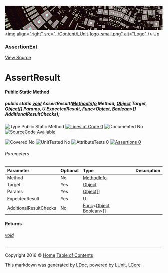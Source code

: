 ![](../Content/LUnit-banner-small.png "")
[&lt;img align=&quot;right&quot; src=&quot;../Content/LUnit-logo-small.png&quot; alt=&quot;Logo&quot; /&gt;](../../README.md)
[Up](AssertionExt.md)

### AssertionExt
[View Source](../Extensions/AssertionExt.cs)

# AssertResult

#### Public Static Method

##### public static <a href="https://msdn.microsoft.com/en-us/library/system.void.aspx" alt="">void</a> AssertResult(<a href="https://msdn.microsoft.com/en-us/library/system.reflection.methodinfo.aspx" alt="">MethodInfo</a> Method, <a href="https://msdn.microsoft.com/en-us/library/system.object.aspx" alt="">Object</a> Target, <a href="https://msdn.microsoft.com/en-us/library/system.object.aspx" alt="">Object</a>[] Params, U ExpectedResult, <a href="https://msdn.microsoft.com/en-us/library/bb549151.aspx" alt="" target="_blank">Func</a>&lt;<a href="https://msdn.microsoft.com/en-us/library/system.object.aspx" alt="">Object</a>, <a href="https://msdn.microsoft.com/en-us/library/system.boolean.aspx" alt="">Boolean</a>&gt;[] AdditionalResultChecks);

![Type Public Static Method](http://b.repl.ca/v1/Type-Public%20Static%20Method-blue.png "") [![Lines of Code 0](http://b.repl.ca/v1/Lines%20of%20Code-0-red.png "")](../Extensions/AssertionExt.cs#L460)    ![Documented No](http://b.repl.ca/v1/Documented-No-red.png "") [![SourceCode Available](http://b.repl.ca/v1/SourceCode-Available-brightgreen.png "")](../Extensions/AssertionExt.cs#L460)

![Covered No](http://b.repl.ca/v1/Covered-No-red.png "") ![UnitTested No](http://b.repl.ca/v1/UnitTested-No-lightgrey.png "") ![AttributeTests 0](http://b.repl.ca/v1/AttributeTests-0-lightgrey.png "") [![Assertions 0](http://b.repl.ca/v1/Assertions-0-lightgrey.png "")](../Extensions/AssertionExt.cs)

###### Parameters

Parameter | Optional | Type | Description
:---  | :---  | :---  | :--- 
Method | No | [MethodInfo](https://msdn.microsoft.com/en-us/library/system.reflection.methodinfo.aspx) | 
Target | Yes | [Object](https://msdn.microsoft.com/en-us/library/system.object.aspx) | 
Params | Yes | [Object](https://msdn.microsoft.com/en-us/library/system.object.aspx)[] | 
ExpectedResult | Yes | U | 
AdditionalResultChecks | No | <a href="https://msdn.microsoft.com/en-us/library/bb549151.aspx" alt="" target="_blank">Func</a>&lt;[Object](https://msdn.microsoft.com/en-us/library/system.object.aspx), [Boolean](https://msdn.microsoft.com/en-us/library/system.boolean.aspx)&gt;[] | 


#### Returns

###### [void](https://msdn.microsoft.com/en-us/library/system.void.aspx)



---

Copyright 2016 &copy; [Home](../../README.md) [Table of Contents](../../TableOfContents.md)

This markdown was generated by [LDoc](https://github.com/CodeSingularity/LDoc), powered by [LUnit](https://github.com/CodeSingularity/LUnit), [LCore](https://github.com/CodeSingularity/LCore)
